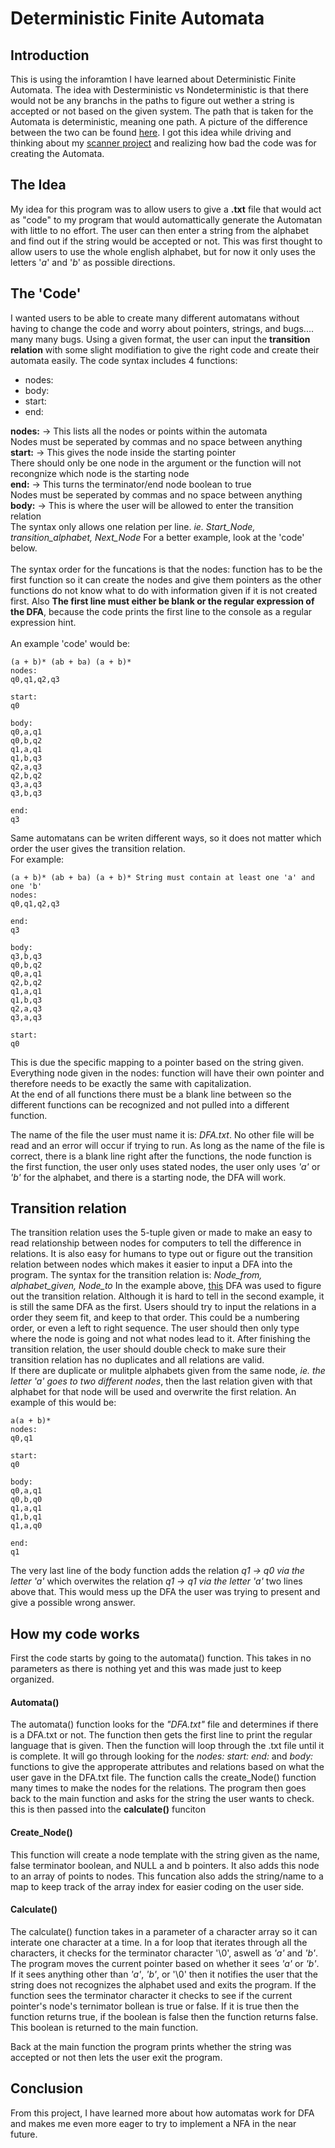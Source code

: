 # Deterministic Finite Automata

## Introduction
This is using the inforamtion I have learned about Deterministic Finite Automata. The idea with Desterministic vs Nondeterministic is that there would not be any branchs in the paths to figure out wether a string is accepted or not based on the given system. The path that is taken for the Automata is deterministic, meaning one path. A picture of the difference between the two can be found [here](https://i.imgur.com/aGs1l3b.png). I got this idea while driving and thinking about my [scanner project](https://github.com/SGO-Nova/Scanner) and realizing how bad the code was for creating the Automata.

## The Idea
My idea for this program was to allow users to give a **.txt** file that would act as "code" to my program that would automattically generate the Automatan with little to no effort. The user can then enter a string from the alphabet and find out if the string would be accepted or not. This was first thought to allow users to use the whole english alphabet, but for now it only uses the letters '*a*' and '*b*' as possible directions.

## The 'Code'
I wanted users to be able to create many different automatans without having to change the code and worry about pointers, strings, and bugs.... many many bugs. Using a given format, the user can input the **transition relation** with some slight modifiation to give the right code and create their automata easily. 
The code syntax includes 4 functions:
* nodes:
* body:
* start:
* end:

**nodes:** -> This lists all the nodes or points within the automata\
  Nodes must be seperated by commas and no space between anything\
**start:** -> This gives the node inside the starting pointer\
  There should only be one node in the argument or the function will not recongnize which node is the starting node\
**end:** -> This turns the terminator/end node boolean to true\
  Nodes must be seperated by commas and no space between anything\
**body:** -> This is where the user will be allowed to enter the transition relation\
  The syntax only allows one relation per line. *ie. Start_Node, transition_alphabet, Next_Node* For a better example, look at the 'code' below.\
\
The syntax order for the funcations is that the nodes: function has to be the first function so it can create the nodes and give them pointers as the other functions do not know what to do with information given if it is not created first. Also **The first line must either be blank or the regular expression of the DFA**, because the code prints the first line to the console as a regular expression hint.\
\
An example 'code' would be:
```
(a + b)* (ab + ba) (a + b)*
nodes:
q0,q1,q2,q3

start:
q0

body:
q0,a,q1
q0,b,q2
q1,a,q1
q1,b,q3
q2,a,q3
q2,b,q2
q3,a,q3
q3,b,q3

end:
q3

```
Same automatans can be writen different ways, so it does not matter which order the user gives the transition relation.\
For example:
```
(a + b)* (ab + ba) (a + b)* String must contain at least one 'a' and one 'b'
nodes:
q0,q1,q2,q3

end:
q3

body:
q3,b,q3
q0,b,q2
q0,a,q1
q2,b,q2
q1,a,q1
q1,b,q3
q2,a,q3
q3,a,q3

start:
q0

```
This is due the specific mapping to a pointer based on the string given. Everything node given in the nodes: function will have their own pointer and therefore needs to be exactly the same with capitalization.\
At the end of all functions there must be a blank line between so the different functions can be recognized and not pulled into a different function.

The name of the file the user must name it is: *DFA.txt*. No other file will be read and an error will occur if trying to run. As long as the name of the file is correct, there is a blank line right after the functions, the node function is the first function, the user only uses stated nodes, the user only uses *'a'* or *'b'* for the alphabet, and there is a starting node, the DFA will work.

## Transition relation
The transition relation uses the 5-tuple given or made to make an easy to read relationship between nodes for computers to tell the difference in relations. It is also easy for humans to type out or figure out the transition relation between nodes which makes it easier to input a DFA into the program. The syntax for the transition relation is: *Node_from, alphabet_given, Node_to* In the example above, [this](https://i.imgur.com/tzQZfIO.png) DFA was used to figure out the transition relation. Although it is hard to tell in the second example, it is still the same DFA as the first. Users should try to input the relations in a order they seem fit, and keep to that order. This could be a numbering order, or even a left to right sequence. The user should then only type where the node is going and not what nodes lead to it. After finishing the transition relation, the user should double check to make sure their transition relation has no duplicates and all relations are valid.\
If there are duplicate or mulitple alphabets given from the same node, *ie. the letter 'a' goes to two different nodes*, then the last relation given with that alphabet for that node will be used and overwrite the first relation. An example of this would be:
```
a(a + b)*
nodes:
q0,q1

start:
q0

body:
q0,a,q1
q0,b,q0
q1,a,q1
q1,b,q1
q1,a,q0

end:
q1

```
The very last line of the body function adds the relation *q1 -> q0 via the letter 'a'*  which overwites the relation *q1 -> q1 via the letter 'a'* two lines above that. This would mess up the DFA the user was trying to present and give a possible wrong answer.

## How my code works
First the code starts by going to the automata() function. This takes in no parameters as there is nothing yet and this was made just to keep organized.
#### Automata()
The automata() function looks for the *"DFA.txt"* file and determines if there is a DFA.txt or not. The function then gets the first line to print the regular language that is given. Then the function will loop through the .txt file until it is complete. It will go through looking for the *nodes: start: end:* and *body:* functions to give the approperate attributes and relations based on what the user gave in the DFA.txt file. The function calls the create_Node() function many times to make the nodes for the relations. The program then goes back to the main function and asks for the string the user wants to check. this is then passed into the **calculate()** funciton
#### Create_Node()
This function will create a node template with the string given as the name, false terminator boolean, and NULL a and b pointers. It also adds this node to an array of points to nodes. This funcation also adds the string/name to a map to keep track of the array index for easier coding on the user side.
#### Calculate()
The calculate() function takes in a parameter of a character array so it can interate one character at a time. In a for loop that iterates through all the characters, it checks for the terminator character '\0', aswell as *'a'* and *'b'*. The program moves the current pointer based on whether it sees *'a'* or *'b'*. If it sees anything other than *'a'*, *'b'*, or '\0' then it notifies the user that the string does not recognizes the alphabet used and exits the program. If the function sees the terminator character it checks to see if the current pointer's node's ternimator bollean is true or false. If it is true then the function returns true, if the boolean is false then the function returns false. This boolean is returned to the main function.

Back at the main function the program prints whether the string was accepted or not then lets the user exit the program.

## Conclusion
From this project, I have learned more about how automatas work for DFA and makes me even more eager to try to implement a NFA in the near future. 
